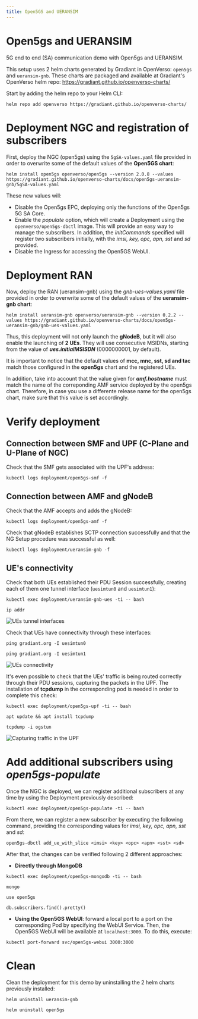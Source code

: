 ```yaml
---
title: Open5GS and UERANSIM
--- 
```


# Open5gs and UERANSIM 

5G end to end (SA) communication demo with Open5gs and UERANSIM.

This setup uses 2 helm charts generated by Gradiant in OpenVerso: `open5gs` and `ueransim-gnb`. These charts are packaged and available at Gradiant's OpenVerso helm repo: https://gradiant.github.io/openverso-charts/

Start by adding the helm repo to your Helm CLI:

```
helm repo add openverso https://gradiant.github.io/openverso-charts/
```

# Deployment NGC and registration of subscribers

First, deploy the NGC (open5gs) using the `5gSA-values.yaml` file provided in order to overwrite some of the default values of the **Open5GS chart**:

```
helm install open5gs openverso/open5gs --version 2.0.8 --values https://gradiant.github.io/openverso-charts/docs/open5gs-ueransim-gnb/5gSA-values.yaml 
```

These new values will:

- Disable the Open5gs EPC, deploying only the functions of the Open5gs 5G SA Core.
- Enable the *populate* option, which will create a Deployment using the `openverso/open5gs-dbctl` image. This will provide an easy way to manage the subscribers. In addition, the *initCommands* specified will register two subscribers initially, with the *imsi, key, opc, apn, sst* and *sd* provided.
- Disable the Ingress for accessing the Open5GS WebUI.  


# Deployment RAN

Now, deploy the RAN (ueransim-gnb) using the *gnb-ues-values.yaml* file provided in order to overwrite some of the default values of the **ueransim-gnb chart**:

```
helm install ueransim-gnb openverso/ueransim-gnb --version 0.2.2 --values https://gradiant.github.io/openverso-charts/docs/open5gs-ueransim-gnb/gnb-ues-values.yaml 
```

Thus, this deployment will not only launch the **gNodeB**, but it will also enable the launching of **2 UEs**. They will use consecutive MSIDNs, starting from the value of ***ues.initialMSISDN*** (0000000001, by default).

It is important to notice that the default values of **mcc, mnc, sst, sd and tac** match those configured in the **open5gs** chart and the registered UEs.

In addition, take into account that the value given for ***amf.hostname*** must match the name of the correponding AMF service deployed by the open5gs chart. Therefore, in case you use a differente release name for the open5gs chart, make sure that this value is set accordingly. 


# Verify deployment

## Connection between SMF and UPF (C-Plane and U-Plane of NGC)

Check that the SMF gets associated with the UPF's address:
```
kubectl logs deployment/open5gs-smf -f
```

## Connection between AMF and gNodeB

Check that the AMF accepts and adds the gNodeB:
```
kubectl logs deployment/open5gs-amf -f
```

Check that gNodeB establishes SCTP connection successfully and that the NG Setup procedure was successful as well:
```
kubectl logs deployment/ueransim-gnb -f
```

## UE's connectivity
Check that both UEs established their PDU Session successfully, creating each of them one tunnel interface (`uesimtun0` and `uesimtun1`):
```
kubectl exec deployment/ueransim-gnb-ues -ti -- bash

ip addr
```

![UEs tunnel interfaces](https://raw.githubusercontent.com/Gradiant/openverso-charts/gh-pages/docs/open5gs-ueransim-gnb/screenshots/ues_tunnels.png "UEs tunnel interfaces")

Check that UEs have connectivity through these interfaces:
```
ping gradiant.org -I uesimtun0

ping gradiant.org -I uesimtun1
```
![UEs connectivity](https://raw.githubusercontent.com/Gradiant/openverso-charts/gh-pages/docs/open5gs-ueransim-gnb/screenshots/ues_ping.png "UEs connectivity")

It's even possible to check that the UEs' traffic is being routed correctly through their PDU sessions, capturing the packets in the UPF. The installation of **tcpdump** in the corresponding pod is needed in order to complete this check:
```
kubectl exec deployment/open5gs-upf -ti -- bash

apt update && apt install tcpdump

tcpdump -i ogstun
```
![Capturing traffic in the UPF](https://raw.githubusercontent.com/Gradiant/openverso-charts/gh-pages/docs/open5gs-ueransim-gnb/screenshots/tcpdump.png "Capturing traffic in the UPF")

# Add additional subscribers using *open5gs-populate*

Once the NGC is deployed, we can register additional subscribers at any time by using the Deployment previously described:
```
kubectl exec deployment/open5gs-populate -ti -- bash
```

From there, we can register a new subscriber by executing the following command, providing the corresponding values for *imsi, key, opc, apn, sst* and *sd*:
```
open5gs-dbctl add_ue_with_slice <imsi> <key> <opc> <apn> <sst> <sd>
```

After that, the changes can be verified following 2 different approaches:

- **Directly through MongoDB**

```
kubectl exec deployment/open5gs-mongodb -ti -- bash

mongo

use open5gs

db.subscribers.find().pretty()
```
- **Using the Open5GS WebUI**: forward a local port to a port on the corresponding Pod by specifying the WebUI Service. Then, the Open5GS WebUI will be available at `localhost:3000`. To do this, execute:
```
kubectl port-forward svc/open5gs-webui 3000:3000
```

# Clean
Clean the deployment for this demo by uninstalling the 2 helm charts previously installed:
```
helm uninstall ueransim-gnb

helm uninstall open5gs
```

